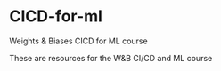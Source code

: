 # CICD-for-ml
Weights &amp; Biases CICD for ML course

These are resources for the W&B CI/CD and ML course
